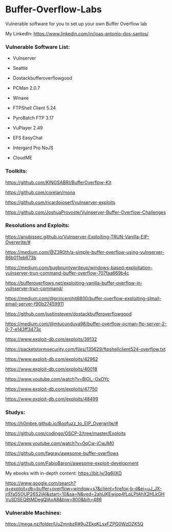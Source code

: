 # Buffer-Overflow-Labs

Vulnerable software for you to set up your own Buffer Overflow lab

My LinkedIn: https://www.linkedin.com/in/joas-antonio-dos-santos/

### Vulnerable Software List:
- Vulnserver

- Seattle

- Dostackbufferoverflowgood

- PCMan 2.0.7

- Winaxe

- FTPShell Client 5.24

- PyroBatch FTP 3.17

- VuPlayer 2.49

- EFS EasyChat

- Intergard Pro NoJS

- CloudME

### Toolkits:

https://github.com/KINGSABRI/BufferOverflow-Kit

https://github.com/corelan/mona

https://github.com/ricardojoserf/vulnserver-exploits

https://github.com/JoshuaProvoste/Vulnserver-Buffer-Overflow-Challenges


### Resolutions and Exploits:

https://anubissec.github.io/Vulnserver-Exploiting-TRUN-Vanilla-EIP-Overwrite/#

https://medium.com/@Z3R0th/a-simple-buffer-overflow-using-vulnserver-86b011eb673b

https://medium.com/bugbountywriteup/windows-based-exploitation-vulnserver-trun-command-buffer-overflow-707faa669b4c

https://bufferoverflows.net/exploiting-vanilla-buffer-overflow-in-vulnserver-trun-command/

https://medium.com/@princerohit8800/buffer-overflow-exploiting-slmail-email-server-f90b27459911

https://github.com/justinsteven/dostackbufferoverflowgood

https://medium.com/@mtucunduva98/buffer-overflow-pcman-ftp-server-2-0-7-e143ff3473c

https://www.exploit-db.com/exploits/39132

https://packetstormsecurity.com/files/135629/ftpshellclient524-overflow.txt

https://www.exploit-db.com/exploits/42962

https://www.exploit-db.com/exploits/40018

https://www.youtube.com/watch?v=BlOi_-OxOYc

https://www.exploit-db.com/exploits/47750

https://www.exploit-db.com/exploits/48499

### Studys:

https://h0mbre.github.io/Boofuzz_to_EIP_Overwrite/#

https://github.com/codingo/OSCP-2/tree/master/Exploits

https://www.youtube.com/watch?v=0qCw-iCwJM0

https://github.com/fagray/awesome-buffer-overflows

https://github.com/FabioBaroni/awesome-exploit-development

My ebooks with in-depth content: https://bit.ly/3g6jIXD

https://www.google.com/search?q=exploit+db+buffer+overflow+window+s7&client=firefox-b-d&ei=uJ_JX-jrEfa55OUP26S2iAI&start=10&sa=N&ved=2ahUKEwjop4fLpLPtAhX2HLkGHVuSDSEQ8tMDegQIAxA8&biw=800&bih=486

### Vulnerable Machines:

https://mega.nz/folder/UuZmnbzR#9uZEkqKLsxFZPG0WzDZK5Q
